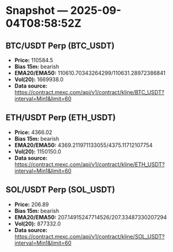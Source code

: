 # Snapshot — 2025-09-04T08:58:52Z

## BTC/USDT Perp (BTC_USDT)
- **Price:** 110584.5
- **Bias 15m:** bearish
- **EMA20/EMA50:** 110610.70343264299/110631.28972386841
- **Vol(20):** 1669938.0
- **Data source:** https://contract.mexc.com/api/v1/contract/kline/BTC_USDT?interval=Min1&limit=60

## ETH/USDT Perp (ETH_USDT)
- **Price:** 4366.02
- **Bias 15m:** bearish
- **EMA20/EMA50:** 4369.211971133055/4375.11712107754
- **Vol(20):** 1150150.0
- **Data source:** https://contract.mexc.com/api/v1/contract/kline/ETH_USDT?interval=Min1&limit=60

## SOL/USDT Perp (SOL_USDT)
- **Price:** 206.89
- **Bias 15m:** bearish
- **EMA20/EMA50:** 207.14915247714526/207.33487330207294
- **Vol(20):** 877332.0
- **Data source:** https://contract.mexc.com/api/v1/contract/kline/SOL_USDT?interval=Min1&limit=60
